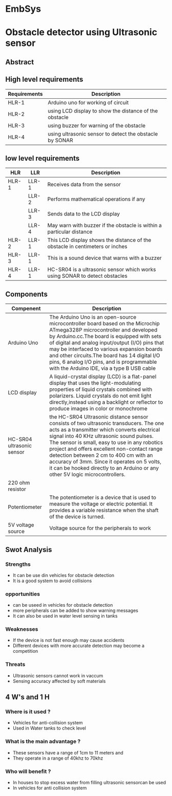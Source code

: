 # EmbSys

# Obstacle detector using Ultrasonic sensor

## Abstract



## High level requirements

| Requirements | Description |
| ----- | --------------------------- |
| HLR-1 | Arduino uno for working of circuit |
| HLR-2 | using LCD display to show the distance of the obstacle |
| HLR-3 | using buzzer for warning of the obstacle |
| HLR-4 | using  ultrasonic sensor to detect the obstacle by SONAR |


## low level requirements
| HLR | LLR | Description |
| --- | --- | ----------- |
| HLR-1 | LLR-1 | Receives data from the sensor |
|       | LLR-2 | Performs mathematical operations if any |
|       | LLR-3 | Sends data to the LCD display |
|       | LLR-4 | May warn with buzzer if the obstacle is within a particular distance |
| HLR-2 | LLR-1 | This LCD display shows the distance of the obstacle in centimeters or inches |
| HLR-3 | LLR-1 | This is a sound device that warns with a buzzer |
| HLR-4 | LLR-1 | HC-SR04 is a ultrasonic sensor which works using SONAR to detect obstacles |

## Components

| Compenent | Description |
| --------- | ----------- |
| Arduino Uno | The Arduino Uno is an open-source microcontroller board based on the Microchip ATmega328P microcontroller and developed by Arduino.cc.The board is equipped with sets of digital and analog input/output (I/O) pins that may be interfaced to various expansion boards and other circuits.The board has 14 digital I/O pins, 6 analog I/O pins, and is programmable with the Arduino IDE, via a type B USB cable |
| LCD display | A liquid-crystal display (LCD) is a flat-panel display that uses the light-modulating properties of liquid crystals combined with polarizers. Liquid crystals do not emit light directly,instead using a backlight or reflector to produce images in color or monochrome |
| HC-SR04 ultrasonic sensor |  the HC-SR04 Ultrasonic distance sensor consists of two ultrasonic transducers. The one acts as a transmitter which converts electrical signal into 40 KHz ultrasonic sound pulses. The sensor is small, easy to use in any robotics project and offers excellent non-contact range detection between 2 cm to 400 cm with an accuracy of 3mm. Since it operates on 5 volts, it can be hooked directly to an Arduino or any other 5V logic microcontrollers. |
| 220 ohm resistor |  | 
| Potentiometer | The potentiometer is a device that is used to measure the voltage or electric potential. It provides a variable resistance when the shaft of the device is turned. |
| 5V voltage source | Voltage source for the peripherals to work |

## Swot Analysis

### Strengths 

* It can be use din vehicles for obstacle detection
* It is a good system to avoid collisions

### opportunities

* can be useed in vehicles for obstacle detection
* more peripherals can be added to show warning messages
* It can also be used in water level sensing in tanks

### Weaknesses

* If the device is not fast enough may cause accidents
* Different devices with more accurate detection may become a competition

### Threats

* Ultrasonic sensors cannot work in vaccum
* Sensing accuracy affected by soft materials

## 4 W's and 1 H

### Where is it used ?

* Vehicles for anti-collision system
* Used in Water tanks to check level

### What is the main advantage ?

* These sensors have a range of 1cm to 11 meters and
* They operate in a range of 40khz to 70khz

### Who will benefit ?

* In houses to stop excess water from filling ultrasonic sensorcan be used
* In vehicles for anti collision system 




